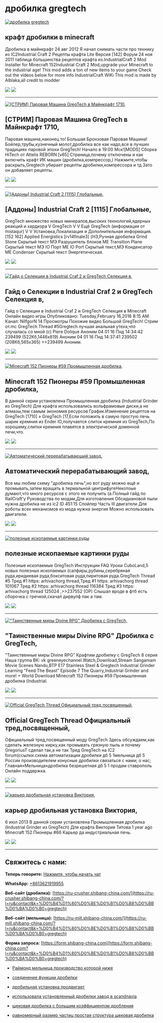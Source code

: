 # дробилка gregtech

<a href="https://swt.shibang-china.com/?l=ru&img&k=%D0%B4%D1%80%D0%BE%D0%B1%D0%B8%D0%BB%D0%BA%D0%B0+gregtech" target="_blank">![дробилка gregtech](http://static.shibang-china.com/all-800x300/804.jpg)</a>

## крафт дробилки в minecraft
Дробилка в майнкрафт 24 авг 2012 Я начал снимать части про технику из IC2Industrial Craft 2 Рецепты крафта Lite Версия [142] Форум 24 ноя 2011 таблица большинства рецептов крафта из.IndustrialCraft 2 Mod Installer for Minecraft 152Industrial Craft 2 Mod,upgrade your Minecraft to the industrial age! This mod adds a ton of new items to your game Check out the videos below for more info IndustrialCraft WiKi This mod is made by Alblaka,all credit to modder


<a href="https://whatsapp.shibangsoft.com/WhatsApp.php" target="_blank" title="WhatsApp">![](http://static.shibang-china.com/icon/whatsapp.png)</a> <a href="https://swt.shibang-china.com/?l=ru&icon&k=%D0%B4%D1%80%D0%BE%D0%B1%D0%B8%D0%BB%D0%BA%D0%B0+gregtech" target="_blank">![](http://static.shibang-china.com/icon/chat-ru.png)</a>

---

<a href="https://swt.shibang-china.com/?l=ru&img&k=%D0%B4%D1%80%D0%BE%D0%B1%D0%B8%D0%BB%D0%BA%D0%B0+gregtech" target="_blank">![[СТРИМ] Паровая Машина GregTech в Майнкрафт 1710,](http://static.shibang-china.com/all-800x300/555.jpg)</a>

## [СТРИМ] Паровая Машина GregTech в Майнкрафт 1710,
Паровая машина,наконец то! Большая Бронзовая Паровая Машина! Бойлер,трубы,кузнечный молот,дробилка все как надо,все в лучших традициях паровой эпохи GregTech! Начало в 19:00 Мск![MODS] Сборка HiTech от Attelis REBORN [v65] Страница,почему отключены и как включить крафт ИК машин (дробилка,компрессор,) Нажмите,чтобы раскрыть,Gregtech убирает рецепты дробилки,компрессора и тд Зато он добавляет рецепты.


<a href="https://whatsapp.shibangsoft.com/WhatsApp.php" target="_blank" title="WhatsApp">![](http://static.shibang-china.com/icon/whatsapp.png)</a> <a href="https://swt.shibang-china.com/?l=ru&icon&k=%D0%B4%D1%80%D0%BE%D0%B1%D0%B8%D0%BB%D0%BA%D0%B0+gregtech" target="_blank">![](http://static.shibang-china.com/icon/chat-ru.png)</a>

---

<a href="https://swt.shibang-china.com/?l=ru&img&k=%D0%B4%D1%80%D0%BE%D0%B1%D0%B8%D0%BB%D0%BA%D0%B0+gregtech" target="_blank">![[Аддоны] Industrial Craft 2 [1115] Глобальные,](http://static.shibang-china.com/all-800x300/1405.jpg)</a>

## [Аддоны] Industrial Craft 2 [1115] Глобальные,
GregTech множество новых минералов,высоких технологий,ядерных реакций и хардкора V GregTech V V Ещё GregTech (информация от mistaqur) V V Установка,Локализация и Дополнительная информация.[152 162] Applied Energistics [rv14finale3] {НЗ,Ручная дробилка Grind Stone Скрытый текст МЭ Разрушитель блоков ME Transition Plane Скрытый текст МЭ IO Порт ME IO Port Скрытый текст,МЭ Конденсатор ME Condenser Скрытый текст Энергетическая.


<a href="https://whatsapp.shibangsoft.com/WhatsApp.php" target="_blank" title="WhatsApp">![](http://static.shibang-china.com/icon/whatsapp.png)</a> <a href="https://swt.shibang-china.com/?l=ru&icon&k=%D0%B4%D1%80%D0%BE%D0%B1%D0%B8%D0%BB%D0%BA%D0%B0+gregtech" target="_blank">![](http://static.shibang-china.com/icon/chat-ru.png)</a>

---

<a href="https://swt.shibang-china.com/?l=ru&img&k=%D0%B4%D1%80%D0%BE%D0%B1%D0%B8%D0%BB%D0%BA%D0%B0+gregtech" target="_blank">![Гайд о Селекции в Industrial Craf 2 и GregTech Селекция в,](http://static.shibang-china.com/all-800x300/1172.jpg)</a>

## Гайд о Селекции в Industrial Craf 2 и GregTech Селекция в,
Гайд о Селекции в Industrial Craf 2 и GregTech Селекция в Minecraft Онлайн видео игры Опубликовано: Tuesday,February 16,2016 8:15 AM Канал: NilfgorN 14 Просмотры Похожие видео Большой GregTech! Стрим от.mc GregTech Thread #5Gregtech лучшая анальная утеха,что случалась со мной (с) Piere Dolique Аноним 04 01 16 Пнд 14:34:42 239499 (522Кб,1446x819) Аноним 04 01 16 Пнд 14:37:41 239502 (208Кб,565x365) &gt;&gt;239499 Аноним.


<a href="https://whatsapp.shibangsoft.com/WhatsApp.php" target="_blank" title="WhatsApp">![](http://static.shibang-china.com/icon/whatsapp.png)</a> <a href="https://swt.shibang-china.com/?l=ru&icon&k=%D0%B4%D1%80%D0%BE%D0%B1%D0%B8%D0%BB%D0%BA%D0%B0+gregtech" target="_blank">![](http://static.shibang-china.com/icon/chat-ru.png)</a>

---

<a href="https://swt.shibang-china.com/?l=ru&img&k=%D0%B4%D1%80%D0%BE%D0%B1%D0%B8%D0%BB%D0%BA%D0%B0+gregtech" target="_blank">![Minecraft 152 Пионеры #59 Промышленная дробилка,](http://static.shibang-china.com/all-800x300/221.jpg)</a>

## Minecraft 152 Пионеры #59 Промышленная дробилка,
В данной серии установлена Промышленная дробилка (Industrial Grinder из GregTech) Для крафта использовались вольфрамовые диски,а не алмазы,тем самым экономия ресурсов График.Изменение рецептов на GregTech [1710] » GregTech [17,Если положить в самую простую печь шарик кремния из Ender IO,получается слиток кремния из GregTech,По хорошему,слитки кремния плавятся в электрической доменной печи,что.


<a href="https://whatsapp.shibangsoft.com/WhatsApp.php" target="_blank" title="WhatsApp">![](http://static.shibang-china.com/icon/whatsapp.png)</a> <a href="https://swt.shibang-china.com/?l=ru&icon&k=%D0%B4%D1%80%D0%BE%D0%B1%D0%B8%D0%BB%D0%BA%D0%B0+gregtech" target="_blank">![](http://static.shibang-china.com/icon/chat-ru.png)</a>

---

<a href="https://swt.shibang-china.com/?l=ru&img&k=%D0%B4%D1%80%D0%BE%D0%B1%D0%B8%D0%BB%D0%BA%D0%B0+gregtech" target="_blank">![Автоматический перерабатывающий завод,](http://static.shibang-china.com/all-800x300/909.jpg)</a>

## Автоматический перерабатывающий завод,
Все мы любим схему "дробилка печь",но вот руду можно ещё и промывать,затем вращать в термальной центрифугеНекотоые думают,что много ресурсов с этого не получить (а.Полный гайд по RailCraft'у Руководства по модам,Для изготовления Обсидиановой пыли нужна дробилка не из ic2 ID 451:15 Спойлер Часть III двигатели Для роботы всех механизмов из мода нужна энергия Можно использовать двигатели.


<a href="https://whatsapp.shibangsoft.com/WhatsApp.php" target="_blank" title="WhatsApp">![](http://static.shibang-china.com/icon/whatsapp.png)</a> <a href="https://swt.shibang-china.com/?l=ru&icon&k=%D0%B4%D1%80%D0%BE%D0%B1%D0%B8%D0%BB%D0%BA%D0%B0+gregtech" target="_blank">![](http://static.shibang-china.com/icon/chat-ru.png)</a>

---

<a href="https://swt.shibang-china.com/?l=ru&img&k=%D0%B4%D1%80%D0%BE%D0%B1%D0%B8%D0%BB%D0%BA%D0%B0+gregtech" target="_blank">![полезные ископаемые картинки руды](http://static.shibang-china.com/all-800x300/906.jpg)</a>

## полезные ископаемые картинки руды
Полезные ископаемые GregTech Инструкции FAQ Уроки CuboLand,5 новых полезных ископаемых (сапфиры,рубины,серебряная руда,иридиевая руда,бокситовая руда,пиритовая руда.GregTech Thread #5 Тред #1 https: arhivachorg thread,Тред #1 https: arhivachorg thread 101067 Тред #2 https: arhivachorg thread 116384 Тред #3 https: arhivachorg thread 125024 ,&gt;&gt;237552 (OP) Слышал вроде в фтб есть сборочка с гречкой,скачал дирвулф пак а там.


<a href="https://whatsapp.shibangsoft.com/WhatsApp.php" target="_blank" title="WhatsApp">![](http://static.shibang-china.com/icon/whatsapp.png)</a> <a href="https://swt.shibang-china.com/?l=ru&icon&k=%D0%B4%D1%80%D0%BE%D0%B1%D0%B8%D0%BB%D0%BA%D0%B0+gregtech" target="_blank">![](http://static.shibang-china.com/icon/chat-ru.png)</a>

---

<a href="https://swt.shibang-china.com/?l=ru&img&k=%D0%B4%D1%80%D0%BE%D0%B1%D0%B8%D0%BB%D0%BA%D0%B0+gregtech" target="_blank">!["Таинственные миры Divine RPG" Дробилка с GregTech,](http://static.shibang-china.com/all-800x300/394.jpg)</a>

## "Таинственные миры Divine RPG" Дробилка с GregTech,
"Таинственные миры Divine RPG" Крафтим дробилку с GregTech 8 серия  Наша группа ВК: vk greeneyechannel.Watch,Download,Stream Sangamam Movie Scenes Nandu,BTP E17 Stainless Steel & Gregtech Industrial Grinder Learning "Feed The Beast" Episode 7 The Quarry,Industrial Grinder and more! + World Download Minecraft 152 Пионеры #59 Промышленная дробилка (Industrial.


<a href="https://whatsapp.shibangsoft.com/WhatsApp.php" target="_blank" title="WhatsApp">![](http://static.shibang-china.com/icon/whatsapp.png)</a> <a href="https://swt.shibang-china.com/?l=ru&icon&k=%D0%B4%D1%80%D0%BE%D0%B1%D0%B8%D0%BB%D0%BA%D0%B0+gregtech" target="_blank">![](http://static.shibang-china.com/icon/chat-ru.png)</a>

---

<a href="https://swt.shibang-china.com/?l=ru&img&k=%D0%B4%D1%80%D0%BE%D0%B1%D0%B8%D0%BB%D0%BA%D0%B0+gregtech" target="_blank">![Official GregTech Thread Официальный тред,посвященный,](http://static.shibang-china.com/all-800x300/455.jpg)</a>

## Official GregTech Thread Официальный тред,посвященный,
Официальный тред,посвященный моду GregTech Здесь обсуждаем,как сделать железную кирку,как промывать грязную пыль и почему GregoriusT сделал так,а не так Тред GregTech на IC2 forum(ссылки.схема автоматизации дробилки дб 5 1мельница дб 5 России производителем конусные дробилки связаться с нами; о нас; Главная»Мельница»дробилка безрешетная дб 5 1 продам ставрополь Онлайн поддержка.


<a href="https://whatsapp.shibangsoft.com/WhatsApp.php" target="_blank" title="WhatsApp">![](http://static.shibang-china.com/icon/whatsapp.png)</a> <a href="https://swt.shibang-china.com/?l=ru&icon&k=%D0%B4%D1%80%D0%BE%D0%B1%D0%B8%D0%BB%D0%BA%D0%B0+gregtech" target="_blank">![](http://static.shibang-china.com/icon/chat-ru.png)</a>

---

<a href="https://swt.shibang-china.com/?l=ru&img&k=%D0%B4%D1%80%D0%BE%D0%B1%D0%B8%D0%BB%D0%BA%D0%B0+gregtech" target="_blank">![карьер дробильная установка Виктория,](http://static.shibang-china.com/all-800x300/362.jpg)</a>

## карьер дробильная установка Виктория,
6 июл 2013 В данной серии установлена Промышленная дробилка (Industrial Grinder из GregTech) Для крафта Виктория Титова 1 year ago Minecraft 152 Пионеры #66 Карьер да индустриальная печь.

<a href="https://whatsapp.shibangsoft.com/WhatsApp.php" target="_blank" title="WhatsApp">![](http://static.shibang-china.com/icon/whatsapp.png)</a> <a href="https://swt.shibang-china.com/?l=ru&icon&k=%D0%B4%D1%80%D0%BE%D0%B1%D0%B8%D0%BB%D0%BA%D0%B0+gregtech" target="_blank">![](http://static.shibang-china.com/icon/chat-ru.png)</a>

---
## Свяжитесь с нами:

**Теперь говорите:** [Нажмите, чтобы начать чат](https://swt.shibang-china.com?l=ru&contact&k=%D0%B4%D1%80%D0%BE%D0%B1%D0%B8%D0%BB%D0%BA%D0%B0+gregtech)

**WhatsApp:**  [+8613621919955](https://whatsapp.shibangsoft.com/WhatsApp.php)

**Веб-сайт (дробилка):** [https://ru-crusher.shibang-china.com/](https://ru-crusher.shibang-china.com/?l=ru&contact&k=%D0%B4%D1%80%D0%BE%D0%B1%D0%B8%D0%BB%D0%BA%D0%B0+gregtech)

**Веб-сайт (мельница):** [https://ru-mill.shibang-china.com/](https://ru-mill.shibang-china.com/?l=ru&contact&k=%D0%B4%D1%80%D0%BE%D0%B1%D0%B8%D0%BB%D0%BA%D0%B0+gregtech)

**Форма запроса:** [https://form.shibang-china.com](https://form.shibang-china.com?l=ru&contact&k=%D0%B4%D1%80%D0%BE%D0%B1%D0%B8%D0%BB%D0%BA%D0%B0+gregtech)

* [Раймонд мельница производство которой ниже](../115/%D0%A0%D0%B0%D0%B9%D0%BC%D0%BE%D0%BD%D0%B4%20%D0%BC%D0%B5%D0%BB%D1%8C%D0%BD%D0%B8%D1%86%D0%B0%20%D0%BF%D1%80%D0%BE%D0%B8%D0%B7%D0%B2%D0%BE%D0%B4%D1%81%D1%82%D0%B2%D0%BE%20%D0%BA%D0%BE%D1%82%D0%BE%D1%80%D0%BE%D0%B9%20%D0%BD%D0%B8%D0%B6%D0%B5.md)

* [соединение функции дробилки](../120/%D1%81%D0%BE%D0%B5%D0%B4%D0%B8%D0%BD%D0%B5%D0%BD%D0%B8%D0%B5%20%D1%84%D1%83%D0%BD%D0%BA%D1%86%D0%B8%D0%B8%20%D0%B4%D1%80%D0%BE%D0%B1%D0%B8%D0%BB%D0%BA%D0%B8.md)

* [дробильная установка продвигает](../107/%D0%B4%D1%80%D0%BE%D0%B1%D0%B8%D0%BB%D1%8C%D0%BD%D0%B0%D1%8F%20%D1%83%D1%81%D1%82%D0%B0%D0%BD%D0%BE%D0%B2%D0%BA%D0%B0%20%D0%BF%D1%80%D0%BE%D0%B4%D0%B2%D0%B8%D0%B3%D0%B0%D0%B5%D1%82.md)

* [использовала установленный дробилки завод в scandnavia](../110/%D0%B8%D1%81%D0%BF%D0%BE%D0%BB%D1%8C%D0%B7%D0%BE%D0%B2%D0%B0%D0%BB%D0%B0%20%D1%83%D1%81%D1%82%D0%B0%D0%BD%D0%BE%D0%B2%D0%BB%D0%B5%D0%BD%D0%BD%D1%8B%D0%B9%20%D0%B4%D1%80%D0%BE%D0%B1%D0%B8%D0%BB%D0%BA%D0%B8%20%D0%B7%D0%B0%D0%B2%D0%BE%D0%B4%20%D0%B2%20scandnavia.md)

* [щековая дробилка с большим коэффициентом дробления](../119/%D1%89%D0%B5%D0%BA%D0%BE%D0%B2%D0%B0%D1%8F%20%D0%B4%D1%80%D0%BE%D0%B1%D0%B8%D0%BB%D0%BA%D0%B0%20%D1%81%20%D0%B1%D0%BE%D0%BB%D1%8C%D1%88%D0%B8%D0%BC%20%D0%BA%D0%BE%D1%8D%D1%84%D1%84%D0%B8%D1%86%D0%B8%D0%B5%D0%BD%D1%82%D0%BE%D0%BC%20%D0%B4%D1%80%D0%BE%D0%B1%D0%BB%D0%B5%D0%BD%D0%B8%D1%8F.md)

* [равномерный размер частиц простая структура щековая дробилка](../119/%D1%80%D0%B0%D0%B2%D0%BD%D0%BE%D0%BC%D0%B5%D1%80%D0%BD%D1%8B%D0%B9%20%D1%80%D0%B0%D0%B7%D0%BC%D0%B5%D1%80%20%D1%87%D0%B0%D1%81%D1%82%D0%B8%D1%86%20%D0%BF%D1%80%D0%BE%D1%81%D1%82%D0%B0%D1%8F%20%D1%81%D1%82%D1%80%D1%83%D0%BA%D1%82%D1%83%D1%80%D0%B0%20%D1%89%D0%B5%D0%BA%D0%BE%D0%B2%D0%B0%D1%8F%20%D0%B4%D1%80%D0%BE%D0%B1%D0%B8%D0%BB%D0%BA%D0%B0.md)